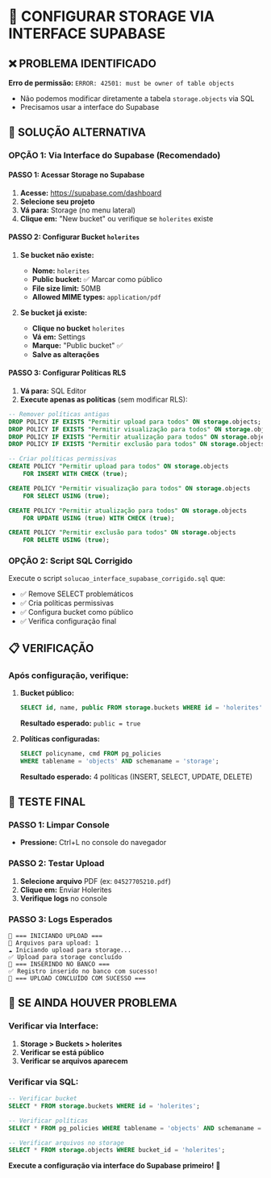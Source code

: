 # 🔧 CONFIGURAR STORAGE VIA INTERFACE SUPABASE

## ❌ PROBLEMA IDENTIFICADO
**Erro de permissão:** `ERROR: 42501: must be owner of table objects`
- Não podemos modificar diretamente a tabela `storage.objects` via SQL
- Precisamos usar a interface do Supabase

## 🎯 SOLUÇÃO ALTERNATIVA

### **OPÇÃO 1: Via Interface do Supabase (Recomendado)**

#### **PASSO 1: Acessar Storage no Supabase**
1. **Acesse:** https://supabase.com/dashboard
2. **Selecione seu projeto**
3. **Vá para:** Storage (no menu lateral)
4. **Clique em:** "New bucket" ou verifique se `holerites` existe

#### **PASSO 2: Configurar Bucket `holerites`**
1. **Se bucket não existe:**
   - **Nome:** `holerites`
   - **Public bucket:** ✅ Marcar como público
   - **File size limit:** 50MB
   - **Allowed MIME types:** `application/pdf`

2. **Se bucket já existe:**
   - **Clique no bucket** `holerites`
   - **Vá em:** Settings
   - **Marque:** "Public bucket" ✅
   - **Salve as alterações**

#### **PASSO 3: Configurar Políticas RLS**
1. **Vá para:** SQL Editor
2. **Execute apenas as políticas** (sem modificar RLS):

```sql
-- Remover políticas antigas
DROP POLICY IF EXISTS "Permitir upload para todos" ON storage.objects;
DROP POLICY IF EXISTS "Permitir visualização para todos" ON storage.objects;
DROP POLICY IF EXISTS "Permitir atualização para todos" ON storage.objects;
DROP POLICY IF EXISTS "Permitir exclusão para todos" ON storage.objects;

-- Criar políticas permissivas
CREATE POLICY "Permitir upload para todos" ON storage.objects
    FOR INSERT WITH CHECK (true);

CREATE POLICY "Permitir visualização para todos" ON storage.objects
    FOR SELECT USING (true);

CREATE POLICY "Permitir atualização para todos" ON storage.objects
    FOR UPDATE USING (true) WITH CHECK (true);

CREATE POLICY "Permitir exclusão para todos" ON storage.objects
    FOR DELETE USING (true);
```

### **OPÇÃO 2: Script SQL Corrigido**

Execute o script `solucao_interface_supabase_corrigido.sql` que:
- ✅ Remove SELECT problemáticos
- ✅ Cria políticas permissivas
- ✅ Configura bucket como público
- ✅ Verifica configuração final

## 📋 VERIFICAÇÃO

### **Após configuração, verifique:**

1. **Bucket público:**
   ```sql
   SELECT id, name, public FROM storage.buckets WHERE id = 'holerites';
   ```
   **Resultado esperado:** `public = true`

2. **Políticas configuradas:**
   ```sql
   SELECT policyname, cmd FROM pg_policies 
   WHERE tablename = 'objects' AND schemaname = 'storage';
   ```
   **Resultado esperado:** 4 políticas (INSERT, SELECT, UPDATE, DELETE)

## 🧪 TESTE FINAL

### **PASSO 1: Limpar Console**
- **Pressione:** Ctrl+L no console do navegador

### **PASSO 2: Testar Upload**
1. **Selecione arquivo** PDF (ex: `04527705210.pdf`)
2. **Clique em:** Enviar Holerites
3. **Verifique logs** no console

### **PASSO 3: Logs Esperados**
```
🚀 === INICIANDO UPLOAD ===
📁 Arquivos para upload: 1
☁️ Iniciando upload para storage...
✅ Upload para storage concluído
💾 === INSERINDO NO BANCO ===
✅ Registro inserido no banco com sucesso!
🎉 === UPLOAD CONCLUÍDO COM SUCESSO ===
```

## 🚨 SE AINDA HOUVER PROBLEMA

### **Verificar via Interface:**
1. **Storage > Buckets > holerites**
2. **Verificar se está público**
3. **Verificar se arquivos aparecem**

### **Verificar via SQL:**
```sql
-- Verificar bucket
SELECT * FROM storage.buckets WHERE id = 'holerites';

-- Verificar políticas
SELECT * FROM pg_policies WHERE tablename = 'objects' AND schemaname = 'storage';

-- Verificar arquivos no storage
SELECT * FROM storage.objects WHERE bucket_id = 'holerites';
```

**Execute a configuração via interface do Supabase primeiro!** 🔧 